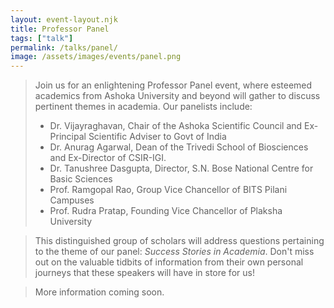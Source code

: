 ```yaml
---
layout: event-layout.njk
title: Professor Panel
tags: ["talk"]
permalink: /talks/panel/
image: /assets/images/events/panel.png
---
```


> Join us for an enlightening Professor Panel event, where esteemed academics from Ashoka University and beyond will gather to discuss pertinent themes in academia. Our panelists include:
>
> - Dr. Vijayraghavan, Chair of the Ashoka Scientific Council and Ex-Principal Scientific Adviser to Govt of India
> - Dr. Anurag Agarwal, Dean of the Trivedi School of Biosciences and Ex-Director of CSIR-IGI.
> - Dr. Tanushree Dasgupta, Director, S.N. Bose National Centre for Basic Sciences
> - Prof. Ramgopal Rao, Group Vice Chancellor of BITS Pilani Campuses
> - Prof. Rudra Pratap, Founding Vice Chancellor of Plaksha University

> This distinguished group of scholars will address questions pertaining to the theme of our panel: _Success Stories in Academia_. Don't miss out on the valuable tidbits of information from their own personal journeys that these speakers will have in store for us!

> More information coming soon.
